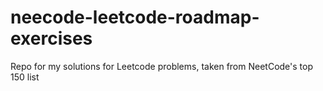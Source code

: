 # neecode-leetcode-roadmap-exercises
Repo for my solutions for Leetcode problems, taken from NeetCode's top 150 list
